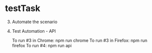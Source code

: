 # testTask
3. Automate the scenario
4. Test Automation - API

   To run #3 in Chrome: npm run chrome
   To run #3 in Firefox: npm run firefox
   To run #4: npm run api
